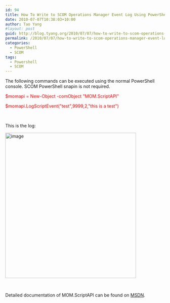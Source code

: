 ```yaml
---
id: 94
title: How To Write to SCOM Operations Manager Event Log Using PowerShell and MOM.ScriptAPI
date: 2010-07-07T10:38:03+10:00
author: Tao Yang
#layout: post
guid: http://blog.tyang.org/2010/07/07/how-to-write-to-scom-operations-manager-event-log-using-powershell-and-mom-scriptapi/
permalink: /2010/07/07/how-to-write-to-scom-operations-manager-event-log-using-powershell-and-mom-scriptapi/
categories:
  - PowerShell
  - SCOM
tags:
  - Powershell
  - SCOM
---
```

<p>The following commands can be executed using the normal PowerShell console. SCOM PowerShell snapin is not required.</p>  <p><font color="#ff0000">$momapi = New-Object -comObject &quot;MOM.ScriptAPI&quot;</font></p>  <p><font color="#ff0000">$momapi.LogScriptEvent(&quot;test&quot;,9999,2,&quot;this is a test&quot;)</font></p>  <p>&#160;</p>  <p>This is the log:</p>  <p><a href="http://blog.tyang.org/wp-content/uploads/2010/07/image5.png"><img style="border-bottom: 0px;border-left: 0px;border-top: 0px;border-right: 0px" border="0" alt="image" src="http://blog.tyang.org/wp-content/uploads/2010/07/image_thumb5.png" width="413" height="458" /></a> </p>  <p>&#160;</p>  <p>Detailed documentation of MOM.ScriptAPI can be found on <a href="http://msdn.microsoft.com/en-us/library/bb437621.aspx">MSDN</a>.</p>